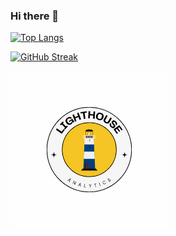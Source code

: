 ### Hi there 👋
[![Top Langs](https://github-readme-stats.vercel.app/api/top-langs/?username=HTLuff&hide_progress=true&layout=compact&theme=vision-friendly-dark)](https://github.com/anuraghazra/github-readme-stats)  


[![GitHub Streak](http://github-readme-streak-stats.herokuapp.com?user=HTLuff&theme=dark&background=000000)](https://git.io/streak-stats)

<div style="display:flex; flex-direction:row;">
  <img src="https://github.com/HTLuff/lighthouse/blob/main/logo.png" style="width:50%;height:auto;" />
</div>
